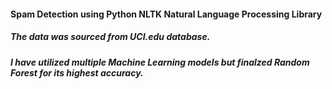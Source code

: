 #### Spam Detection using Python NLTK Natural Language Processing Library
##### The data was sourced from UCI.edu database.
##### I have utilized multiple Machine Learning models but finalzed Random Forest for its highest accuracy. 
